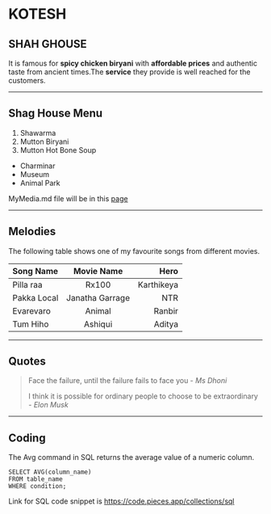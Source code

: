# KOTESH 
## SHAH GHOUSE
It is famous for **spicy chicken biryani** with **affordable prices** and authentic taste from ancient times.The **service** they provide is well reached for the customers.


***

## Shag House Menu

1. Shawarma
5. Mutton Biryani
7.  Mutton Hot Bone Soup


* Charminar
* Museum
* Animal Park

 MyMedia.md file will be in this [page](MyMedia.md)


***

## Melodies

The following table shows one of my favourite songs from different movies.


|Song Name|Movie Name|Hero|
|:---|:---:|---:|
|Pilla raa|Rx100|Karthikeya|
|Pakka Local|Janatha Garrage|NTR|
|Evarevaro|Animal|Ranbir|
|Tum Hiho|Ashiqui|Aditya|

***

## Quotes

> Face the failure, until the failure fails to face you - *Ms Dhoni*
>
> I think it is possible for ordinary people to choose to be extraordinary - *Elon Musk*



***

## Coding 

The Avg command in SQL returns the average value of a numeric column.


```
SELECT AVG(column_name)
FROM table_name
WHERE condition;

```

Link for SQL code snippet is <https://code.pieces.app/collections/sql>
